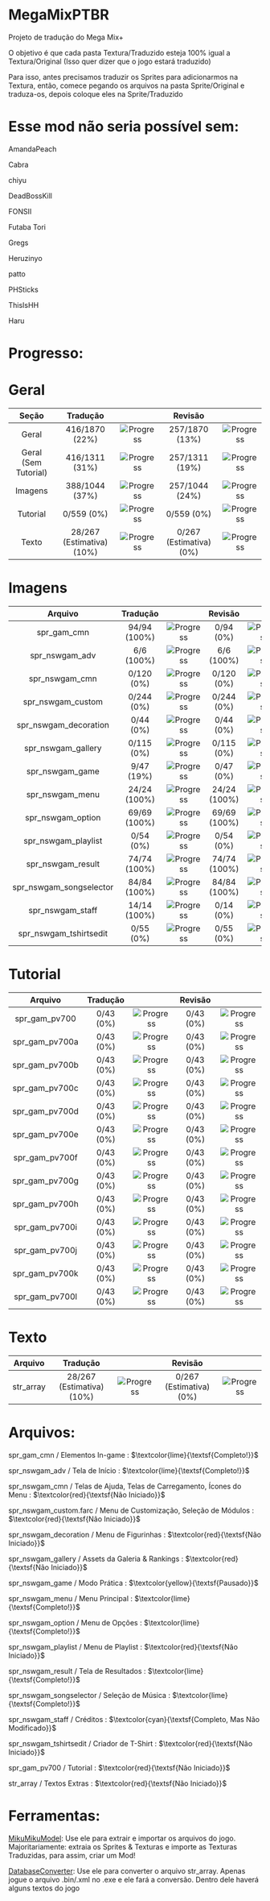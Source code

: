 <h1>MegaMixPTBR</h1>
Projeto de tradução do Mega Mix+</p>

<p>O objetivo é que cada pasta Textura/Traduzido esteja 100% igual a Textura/Original (Isso quer dizer que o jogo estará traduzido)</p>
<p>Para isso, antes precisamos traduzir os Sprites para adicionarmos na Textura, então, comece pegando os arquivos na pasta Sprite/Original e traduza-os, depois coloque eles na Sprite/Traduzido</p>

<h1>Esse mod não seria possível sem:</h1>
<p>AmandaPeach</p>
<p>Cabra</p>
<p>chiyu</p>
<p>DeadBossKill</p>
<p>FONSII</p>
<p>Futaba Tori</p>
<p>Gregs</p>
<p>Heruzinyo</p>
<p>patto</p>
<p>PHSticks</p>
<p>ThisIsHH</p>
<p>Haru</p>

<h1>Progresso:</h1>

<h1>Geral</h1>

|       **Seção**      |        **Tradução**       |                                                      |       **Revisão**       |                                                      |
|:--------------------:|:-------------------------:|:----------------------------------------------------:|:-----------------------:|:----------------------------------------------------:|
|         Geral        |       416/1870 (22%)      | ![Progress](https://progress-bar.dev/22/?&width=150) |      257/1870 (13%)     | ![Progress](https://progress-bar.dev/13/?&width=150) |
| Geral (Sem Tutorial) |       416/1311 (31%)      | ![Progress](https://progress-bar.dev/31/?&width=150) |      257/1311 (19%)     | ![Progress](https://progress-bar.dev/19/?&width=150) |
|        Imagens       |       388/1044 (37%)      | ![Progress](https://progress-bar.dev/37/?&width=150) |      257/1044 (24%)     | ![Progress](https://progress-bar.dev/24/?&width=150) |
|       Tutorial       |         0/559 (0%)        |  ![Progress](https://progress-bar.dev/0/?&width=150) |        0/559 (0%)       |  ![Progress](https://progress-bar.dev/0/?&width=150) |
|         Texto        | 28/267 (Estimativa) (10%) | ![Progress](https://progress-bar.dev/10/?&width=150) | 0/267 (Estimativa) (0%) |  ![Progress](https://progress-bar.dev/0/?&width=150) |

<h1>Imagens</h1>

|       **Arquivo**       | **Tradução** |                                                       |  **Revisão** |                                                       |
|:-----------------------:|:------------:|:-----------------------------------------------------:|:------------:|:-----------------------------------------------------:|
|       spr_gam_cmn       | 94/94 (100%) | ![Progress](https://progress-bar.dev/100/?&width=150) |   0/94 (0%)  |  ![Progress](https://progress-bar.dev/0/?&width=150)  |
|      spr_nswgam_adv     |  6/6 (100%)  | ![Progress](https://progress-bar.dev/100/?&width=150) |  6/6 (100%)  | ![Progress](https://progress-bar.dev/100/?&width=150) |
|      spr_nswgam_cmn     |  0/120 (0%)  |  ![Progress](https://progress-bar.dev/0/?&width=150)  |  0/120 (0%)  |  ![Progress](https://progress-bar.dev/0/?&width=150)  |
|    spr_nswgam_custom    |  0/244 (0%)  |  ![Progress](https://progress-bar.dev/0/?&width=150)  |  0/244 (0%)  |  ![Progress](https://progress-bar.dev/0/?&width=150)  |
|  spr_nswgam_decoration  |   0/44 (0%)  |  ![Progress](https://progress-bar.dev/0/?&width=150)  |   0/44 (0%)  |  ![Progress](https://progress-bar.dev/0/?&width=150)  |
|    spr_nswgam_gallery   |  0/115 (0%)  |  ![Progress](https://progress-bar.dev/0/?&width=150)  |  0/115 (0%)  |  ![Progress](https://progress-bar.dev/0/?&width=150)  |
|     spr_nswgam_game     |  9/47 (19%)  |  ![Progress](https://progress-bar.dev/19/?&width=150) |   0/47 (0%)  |  ![Progress](https://progress-bar.dev/0/?&width=150)  |
|     spr_nswgam_menu     | 24/24 (100%) | ![Progress](https://progress-bar.dev/100/?&width=150) | 24/24 (100%) | ![Progress](https://progress-bar.dev/100/?&width=150) |
|    spr_nswgam_option    | 69/69 (100%) | ![Progress](https://progress-bar.dev/100/?&width=150) | 69/69 (100%) | ![Progress](https://progress-bar.dev/100/?&width=150) |
|   spr_nswgam_playlist   |   0/54 (0%)  |  ![Progress](https://progress-bar.dev/0/?&width=150)  |   0/54 (0%)  |  ![Progress](https://progress-bar.dev/0/?&width=150)  |
|    spr_nswgam_result    | 74/74 (100%) | ![Progress](https://progress-bar.dev/100/?&width=150) | 74/74 (100%) | ![Progress](https://progress-bar.dev/100/?&width=150) |
| spr_nswgam_songselector | 84/84 (100%) | ![Progress](https://progress-bar.dev/100/?&width=150) | 84/84 (100%) | ![Progress](https://progress-bar.dev/100/?&width=150) |
|     spr_nswgam_staff    | 14/14 (100%) | ![Progress](https://progress-bar.dev/100/?&width=150) |   0/14 (0%)  |  ![Progress](https://progress-bar.dev/0/?&width=150)  |
|  spr_nswgam_tshirtsedit |   0/55 (0%)  |  ![Progress](https://progress-bar.dev/0/?&width=150)  |   0/55 (0%)  |  ![Progress](https://progress-bar.dev/0/?&width=150)  |

<h1>Tutorial</h1>

|   **Arquivo**  | **Tradução** |                                                     | **Revisão** |                                                     |
|:--------------:|:------------:|:---------------------------------------------------:|:-----------:|:---------------------------------------------------:|
| spr_gam_pv700  |   0/43 (0%)  | ![Progress](https://progress-bar.dev/0/?&width=150) |  0/43 (0%)  | ![Progress](https://progress-bar.dev/0/?&width=150) |
| spr_gam_pv700a |   0/43 (0%)  | ![Progress](https://progress-bar.dev/0/?&width=150) |  0/43 (0%)  | ![Progress](https://progress-bar.dev/0/?&width=150) |
| spr_gam_pv700b |   0/43 (0%)  | ![Progress](https://progress-bar.dev/0/?&width=150) |  0/43 (0%)  | ![Progress](https://progress-bar.dev/0/?&width=150) |
| spr_gam_pv700c |   0/43 (0%)  | ![Progress](https://progress-bar.dev/0/?&width=150) |  0/43 (0%)  | ![Progress](https://progress-bar.dev/0/?&width=150) |
| spr_gam_pv700d |   0/43 (0%)  | ![Progress](https://progress-bar.dev/0/?&width=150) |  0/43 (0%)  | ![Progress](https://progress-bar.dev/0/?&width=150) |
| spr_gam_pv700e |   0/43 (0%)  | ![Progress](https://progress-bar.dev/0/?&width=150) |  0/43 (0%)  | ![Progress](https://progress-bar.dev/0/?&width=150) |
| spr_gam_pv700f |   0/43 (0%)  | ![Progress](https://progress-bar.dev/0/?&width=150) |  0/43 (0%)  | ![Progress](https://progress-bar.dev/0/?&width=150) |
| spr_gam_pv700g |   0/43 (0%)  | ![Progress](https://progress-bar.dev/0/?&width=150) |  0/43 (0%)  | ![Progress](https://progress-bar.dev/0/?&width=150) |
| spr_gam_pv700h |   0/43 (0%)  | ![Progress](https://progress-bar.dev/0/?&width=150) |  0/43 (0%)  | ![Progress](https://progress-bar.dev/0/?&width=150) |
| spr_gam_pv700i |   0/43 (0%)  | ![Progress](https://progress-bar.dev/0/?&width=150) |  0/43 (0%)  | ![Progress](https://progress-bar.dev/0/?&width=150) |
| spr_gam_pv700j |   0/43 (0%)  | ![Progress](https://progress-bar.dev/0/?&width=150) |  0/43 (0%)  | ![Progress](https://progress-bar.dev/0/?&width=150) |
| spr_gam_pv700k |   0/43 (0%)  | ![Progress](https://progress-bar.dev/0/?&width=150) |  0/43 (0%)  | ![Progress](https://progress-bar.dev/0/?&width=150) |
| spr_gam_pv700l |   0/43 (0%)  | ![Progress](https://progress-bar.dev/0/?&width=150) |  0/43 (0%)  | ![Progress](https://progress-bar.dev/0/?&width=150) |

<h1>Texto</h1>

| **Arquivo** |        **Tradução**       |                                                      |       **Revisão**       |                                                     |
|:-----------:|:-------------------------:|:----------------------------------------------------:|:-----------------------:|:---------------------------------------------------:|
|  str_array  | 28/267 (Estimativa) (10%) | ![Progress](https://progress-bar.dev/10/?&width=150) | 0/267 (Estimativa) (0%) | ![Progress](https://progress-bar.dev/0/?&width=150) |

<h1>Arquivos:</h1>

<p>spr_gam_cmn / Elementos In-game : $\textcolor{lime}{\textsf{Completo!}}$</p> 
<p>spr_nswgam_adv / Tela de Início : $\textcolor{lime}{\textsf{Completo!}}$</p> 
<p>spr_nswgam_cmn / Telas de Ajuda, Telas de Carregamento, Ícones do Menu : $\textcolor{red}{\textsf{Não Iniciado}}$</p>
<p>spr_nswgam_custom.farc / Menu de Customização, Seleção de Módulos : $\textcolor{red}{\textsf{Não Iniciado}}$</p>
<p>spr_nswgam_decoration / Menu de Figurinhas : $\textcolor{red}{\textsf{Não Iniciado}}$</p>
<p>spr_nswgam_gallery / Assets da Galeria & Rankings : $\textcolor{red}{\textsf{Não Iniciado}}$</p>
<p>spr_nswgam_game / Modo Prática : $\textcolor{yellow}{\textsf{Pausado}}$</p>
<p>spr_nswgam_menu / Menu Principal : $\textcolor{lime}{\textsf{Completo!}}$</p>
<p>spr_nswgam_option / Menu de Opções : $\textcolor{lime}{\textsf{Completo!}}$</p>
<p>spr_nswgam_playlist / Menu de Playlist : $\textcolor{red}{\textsf{Não Iniciado}}$</p>
<p>spr_nswgam_result / Tela de Resultados : $\textcolor{lime}{\textsf{Completo!}}$</p>
<p>spr_nswgam_songselector / Seleção de Música : $\textcolor{lime}{\textsf{Completo!}}$</p>
<p>spr_nswgam_staff / Créditos : $\textcolor{cyan}{\textsf{Completo, Mas Não Modificado}}$</p>
<p>spr_nswgam_tshirtsedit / Criador de T-Shirt : $\textcolor{red}{\textsf{Não Iniciado}}$</p>
<p>spr_gam_pv700 / Tutorial : $\textcolor{red}{\textsf{Não Iniciado}}$</p>
<p>str_array / Textos Extras : $\textcolor{red}{\textsf{Não Iniciado}}$</p>

<h1>Ferramentas:</h1>

[MikuMikuModel](https://github.com/blueskythlikesclouds/MikuMikuLibrary/releases/tag/v2.2.0): Use ele para extrair e importar os arquivos do jogo. Majoritariamente: extraia os Sprites & Texturas e importe as Texturas Traduzidas, para assim, criar um Mod!

[DatabaseConverter](https://github.com/blueskythlikesclouds/MikuMikuLibrary/releases/tag/v2.2.0): Use ele para converter o arquivo str_array. Apenas jogue o arquivo .bin/.xml no .exe e ele fará a conversão. Dentro dele haverá alguns textos do jogo
